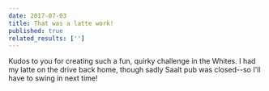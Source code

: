 ```yaml
---
date: 2017-07-03
title: That was a latte work!
published: true
related_results: ['']
---
```


<p>Kudos to you for creating such a fun, quirky challenge in the Whites. I had my latte on the drive back home, though sadly Saalt pub was closed--so I'll have to swing in next time!</p>

